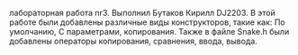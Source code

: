 лабораторная работа nr3. Выполнил Бутаков Кирилл DJ2203.
В этой работе были добавлены различные виды конструкторов, такие как: По умолчанию, С параметрами, копирования. Также в файле Snake.h были добавлены операторы копирования, сравнения, ввода, вывода.

